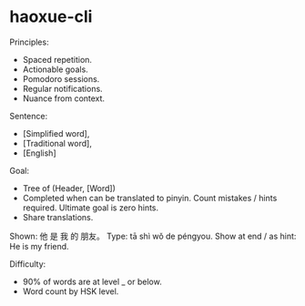 # haoxue-cli

Principles:

- Spaced repetition.
- Actionable goals.
- Pomodoro sessions.
- Regular notifications.
- Nuance from context.

Sentence:

- [Simplified word],
- [Traditional word],
- [English]

Goal:

- Tree of (Header, [Word])
- Completed when can be translated to pinyin. Count mistakes / hints required. Ultimate goal is zero hints.
- Share translations.

Shown: 他 是 我 的 朋友。
Type: tā shì wǒ de péngyou.
Show at end / as hint: He is my friend.

Difficulty:

- 90% of words are at level \_ or below.
- Word count by HSK level.
